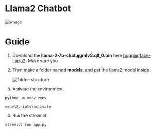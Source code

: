 # Llama2 Chatbot

![image](https://github.com/user-attachments/assets/c69692d3-3d86-4549-866e-f0ab287a2b7a)

# Guide

1. Download the **llama-2-7b-chat.ggmlv3.q8_0.bin** here [huggingface-llama2](https://huggingface.co/TheBloke/Llama-2-7B-Chat-GGML/tree/main). Make sure you 
   
2. Then make a folder named **models**, and put the llama2 model inside.
   
   ![folder-structure](https://github.com/user-attachments/assets/8837e57e-ced1-4fc5-8745-aae766b6c8dd)
   
3. Activate the environment.
```
python -m venv venv
```
```
venv\Scripts\activate
```
4. Run the streamlit.

```
stremlit run app.py
```
